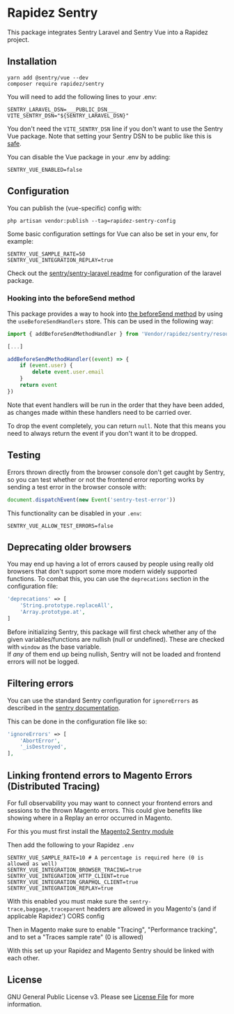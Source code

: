 # Rapidez Sentry
This package integrates Sentry Laravel and Sentry Vue into a Rapidez project.

## Installation

```
yarn add @sentry/vue --dev
composer require rapidez/sentry
```

You will need to add the following lines to your .env:

```
SENTRY_LARAVEL_DSN=___PUBLIC_DSN___
VITE_SENTRY_DSN="${SENTRY_LARAVEL_DSN}"
```

You don't need the `VITE_SENTRY_DSN` line if you don't want to use the Sentry Vue package. Note that setting your Sentry DSN to be public like this is [safe](https://docs.sentry.io/concepts/key-terms/dsn-explainer/).

You can disable the Vue package in your .env by adding:

```
SENTRY_VUE_ENABLED=false
```

## Configuration

You can publish the (vue-specific) config with:
```
php artisan vendor:publish --tag=rapidez-sentry-config
```

Some basic configuration settings for Vue can also be set in your env, for example:
```
SENTRY_VUE_SAMPLE_RATE=50
SENTRY_VUE_INTEGRATION_REPLAY=true
```

Check out the [sentry/sentry-laravel readme](https://github.com/getsentry/sentry-laravel) for configuration of the laravel package.

### Hooking into the beforeSend method

This package provides a way to hook into [the beforeSend method](https://docs.sentry.io/platforms/javascript/guides/vue/configuration/filtering/#using-before-send) by using the `useBeforeSendHandlers` store. This can be used in the following way:

```js
import { addBeforeSendMethodHandler } from 'Vendor/rapidez/sentry/resources/js/stores/useBeforeSendHandlers'

[...]

addBeforeSendMethodHandler((event) => {
    if (event.user) {
        delete event.user.email
    }
    return event
})
```

Note that event handlers will be run in the order that they have been added, as changes made within these handlers need to be carried over.

To drop the event completely, you can return `null`. Note that this means you need to always return the event if you don't want it to be dropped.

## Testing

Errors thrown directly from the browser console don't get caught by Sentry, so you can test whether or not the frontend error reporting works by sending a test error in the browser console with:

```js
document.dispatchEvent(new Event('sentry-test-error'))
```

This functionality can be disabled in your `.env`:

```
SENTRY_VUE_ALLOW_TEST_ERRORS=false
```

## Deprecating older browsers

You may end up having a lot of errors caused by people using really old browsers that don't support some more modern widely supported functions. To combat this, you can use the `deprecations` section in the configuration file:

```php
'deprecations' => [
    'String.prototype.replaceAll',
    'Array.prototype.at',
]
```

Before initializing Sentry, this package will first check whether any of the given variables/functions are nullish (null or undefined). These are checked with `window` as the base variable.  
If *any* of them end up being nullish, Sentry will not be loaded and frontend errors will not be logged.

## Filtering errors

You can use the standard Sentry configuration for `ignoreErrors` as described in the [sentry documentation](https://docs.sentry.io/platforms/javascript/guides/vue/configuration/filtering/#using-ignore-errors).

This can be done in the configuration file like so:

```php
'ignoreErrors' => [
    'AbortError',
    '_isDestroyed',
],
```

## Linking frontend errors to Magento Errors (Distributed Tracing)

For full observability you may want to connect your frontend errors and sessions to the thrown Magento errors.
This could give benefits like showing where in a Replay an error occurred in Magento.

For this you must first install the [Magento2 Sentry module](https://github.com/justbetter/magento2-sentry)

Then add the following to your Rapidez `.env`

```env
SENTRY_VUE_SAMPLE_RATE=10 # A percentage is required here (0 is allowed as well)
SENTRY_VUE_INTEGRATION_BROWSER_TRACING=true
SENTRY_VUE_INTEGRATION_HTTP_CLIENT=true
SENTRY_VUE_INTEGRATION_GRAPHQL_CLIENT=true
SENTRY_VUE_INTEGRATION_REPLAY=true
```

With this enabled you must make sure the `sentry-trace,baggage,traceparent` headers are allowed in you Magento's (and if applicable Rapidez') CORS config

Then in Magento make sure to enable "Tracing", "Performance tracking", and to set a "Traces sample rate" (0 is allowed)

With this set up your Rapidez and Magento Sentry should be linked with each other.

## License

GNU General Public License v3. Please see [License File](LICENSE) for more information.
